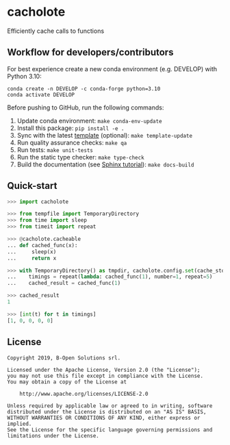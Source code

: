 # cacholote

Efficiently cache calls to functions

## Workflow for developers/contributors

For best experience create a new conda environment (e.g. DEVELOP) with Python 3.10:

```
conda create -n DEVELOP -c conda-forge python=3.10
conda activate DEVELOP
```

Before pushing to GitHub, run the following commands:

1. Update conda environment: `make conda-env-update`
1. Install this package: `pip install -e .`
1. Sync with the latest [template](https://github.com/ecmwf-projects/cookiecutter-conda-package) (optional): `make template-update`
1. Run quality assurance checks: `make qa`
1. Run tests: `make unit-tests`
1. Run the static type checker: `make type-check`
1. Build the documentation (see [Sphinx tutorial](https://www.sphinx-doc.org/en/master/tutorial/)): `make docs-build`

## Quick-start

```python
>>> import cacholote

>>> from tempfile import TemporaryDirectory
>>> from time import sleep
>>> from timeit import repeat

>>> @cacholote.cacheable
... def cached_func(x):
...     sleep(x)
...     return x

>>> with TemporaryDirectory() as tmpdir, cacholote.config.set(cache_store_directory=tmpdir):
...    timings = repeat(lambda: cached_func(1), number=1, repeat=5)
...    cached_result = cached_func(1)

>>> cached_result
1

>>> [int(t) for t in timings]
[1, 0, 0, 0, 0]

```

## License

```
Copyright 2019, B-Open Solutions srl.

Licensed under the Apache License, Version 2.0 (the "License");
you may not use this file except in compliance with the License.
You may obtain a copy of the License at

    http://www.apache.org/licenses/LICENSE-2.0

Unless required by applicable law or agreed to in writing, software
distributed under the License is distributed on an "AS IS" BASIS,
WITHOUT WARRANTIES OR CONDITIONS OF ANY KIND, either express or implied.
See the License for the specific language governing permissions and
limitations under the License.
```
